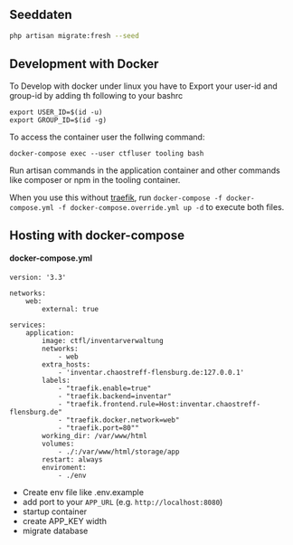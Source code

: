 ## Seeddaten

```bash
php artisan migrate:fresh --seed
```

## Development with Docker
To Develop with docker under linux you have to Export your user-id and group-id by adding th following to your bashrc

    export USER_ID=$(id -u)
    export GROUP_ID=$(id -g)

To access the container user the follwing command:

    docker-compose exec --user ctfluser tooling bash

Run artisan commands in the application container and other commands like composer or npm in the tooling container.

When you use this without [traefik](https://github.com/traefik/traefik), run `docker-compose -f docker-compose.yml -f docker-compose.override.yml up -d` to execute both files.

## Hosting with docker-compose

#### docker-compose.yml

    version: '3.3'

    networks:
        web:
            external: true

    services:
        application:
            image: ctfl/inventarverwaltung
            networks:
                - web
            extra_hosts:
                - 'inventar.chaostreff-flensburg.de:127.0.0.1'
            labels:
                - "traefik.enable=true"
                - "traefik.backend=inventar"
                - "traefik.frontend.rule=Host:inventar.chaostreff-flensburg.de"
                - "traefik.docker.network=web"
                - "traefik.port=80""
            working_dir: /var/www/html
            volumes:
                - ./:/var/www/html/storage/app
            restart: always
            enviroment:
                - ./env


- Create env file like .env.example
- add port to your `APP_URL` (e.g. `http://localhost:8080`)
- startup container
- create APP_KEY width
- migrate database
